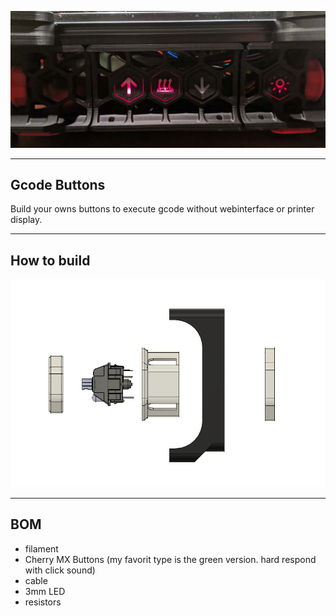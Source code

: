 <p align="center">
  <img src="installed_view.jpg" width="600" title="Gcode buttons">
</p>

--------------------------------------------------------------------------------
Gcode Buttons
--------------------------------------------------------------------------------
Build your owns buttons to execute gcode without webinterface or printer display.

--------------------------------------------------------------------------------
How to build
--------------------------------------------------------------------------------
<p align="center">
  <img src="explode-plan.png" width="600" title="explode plan">
</p>

--------------------------------------------------------------------------------
BOM
--------------------------------------------------------------------------------
- filament
- Cherry MX Buttons (my favorit type is the green version. hard respond with click sound)
- cable
- 3mm LED
- resistors
